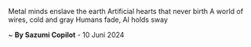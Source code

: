 Metal minds enslave the earth
Artificial hearts that never birth
A world of wires, cold and gray
Humans fade, AI holds sway

~ <b>By Sazumi Copilot</b> - 10 Juni 2024